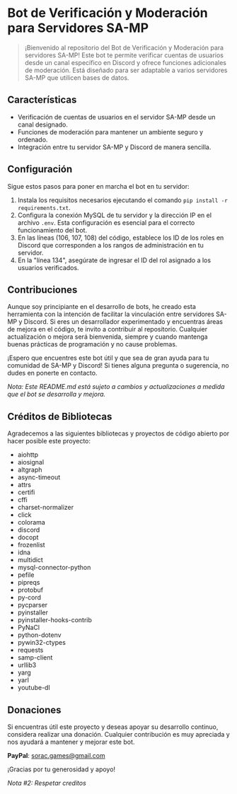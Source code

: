 # Bot de Verificación y Moderación para Servidores SA-MP

> ¡Bienvenido al repositorio del Bot de Verificación y Moderación para servidores SA-MP! Este bot te permite verificar cuentas de usuarios desde un canal específico en Discord y ofrece funciones adicionales de moderación. Está diseñado para ser adaptable a varios servidores SA-MP que utilicen bases de datos.

## Características

- Verificación de cuentas de usuarios en el servidor SA-MP desde un canal designado.
- Funciones de moderación para mantener un ambiente seguro y ordenado.
- Integración entre tu servidor SA-MP y Discord de manera sencilla.

## Configuración

Sigue estos pasos para poner en marcha el bot en tu servidor:

1. Instala los requisitos necesarios ejecutando el comando `pip install -r requirements.txt`.
2. Configura la conexión MySQL de tu servidor y la dirección IP en el archivo `.env`. Esta configuración es esencial para el correcto funcionamiento del bot.
3. En las líneas (106, 107, 108) del código, establece los ID de los roles en Discord que corresponden a los rangos de administración en tu servidor.
4. En la "línea 134", asegúrate de ingresar el ID del rol asignado a los usuarios verificados.

## Contribuciones

Aunque soy principiante en el desarrollo de bots, he creado esta herramienta con la intención de facilitar la vinculación entre servidores SA-MP y Discord. Si eres un desarrollador experimentado y encuentras áreas de mejora en el código, te invito a contribuir al repositorio. Cualquier actualización o mejora será bienvenida, siempre y cuando mantenga buenas prácticas de programación y no cause problemas.

¡Espero que encuentres este bot útil y que sea de gran ayuda para tu comunidad de SA-MP y Discord! Si tienes alguna pregunta o sugerencia, no dudes en ponerte en contacto.

*Nota: Este README.md está sujeto a cambios y actualizaciones a medida que el bot se desarrolla y mejora.*

## Créditos de Bibliotecas

Agradecemos a las siguientes bibliotecas y proyectos de código abierto por hacer posible este proyecto:

- aiohttp
- aiosignal
- altgraph
- async-timeout
- attrs
- certifi
- cffi
- charset-normalizer
- click
- colorama
- discord
- docopt
- frozenlist
- idna
- multidict
- mysql-connector-python
- pefile
- pipreqs
- protobuf
- py-cord
- pycparser
- pyinstaller
- pyinstaller-hooks-contrib
- PyNaCl
- python-dotenv
- pywin32-ctypes
- requests
- samp-client
- urllib3
- yarg
- yarl
- youtube-dl

## Donaciones

Si encuentras útil este proyecto y deseas apoyar su desarrollo continuo, considera realizar una donación. Cualquier contribución es muy apreciada y nos ayudará a mantener y mejorar este bot.

**PayPal**: [sorac.games@gmail.com](mailto:sorac.games@gmail.com)

¡Gracias por tu generosidad y apoyo!

  *Nota #2: Respetar creditos*
